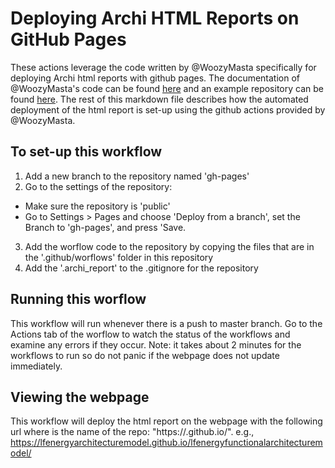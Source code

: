 # Deploying Archi HTML Reports on GitHub Pages

These actions leverage the code written by @WoozyMasta specifically for deploying Archi html reports with github pages.
The documentation of @WoozyMasta's code can be found [here](https://github.com/marketplace/actions/deploy-archi-report) and an example repository can be found [here](https://github.com/WoozyMasta/archimate-ci-image-example).
The rest of this markdown file describes how the automated deployment of the html report is set-up using the github actions provided by @WoozyMasta. 

## To set-up this workflow
1. Add a new branch to the repository named 'gh-pages'
2. Go to the settings of the repository:
  - Make sure the repository is 'public'
  - Go to Settings > Pages and choose 'Deploy from a branch', set the Branch to 'gh-pages', and press 'Save.
3. Add the worflow code to the repository by copying the files that are in the '.github/worflows' folder in this repository
4. Add the '.archi_report' to the .gitignore for the repository

## Running this worflow
This workflow will run whenever there is a push to master branch.
Go to the Actions tab of the worflow to watch the status of the workflows and examine any errors if they occur.
Note: it takes about 2 minutes for the workflows to run so do not panic if the webpage does not update immediately.

## Viewing the webpage
This workflow will deploy the html report on the webpage with the following url where <repository-name> is the name of the repo: "https://<repository-name>.github.io/<repository-name>".
e.g., https://lfenergyarchitecturemodel.github.io/lfenergyfunctionalarchitecturemodel/

